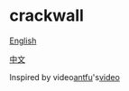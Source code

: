 # crackwall

[English](./README.md)

[中文](./README.zh-CN.md)

Inspired by video[antfu](https://github.com/antfu)'s[video](https://www.bilibili.com/video/BV1wY411n7er)
